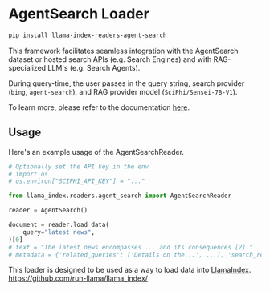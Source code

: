 # AgentSearch Loader

```bash
pip install llama-index-readers-agent-search
```

This framework facilitates seamless integration with the AgentSearch dataset or hosted search APIs (e.g. Search Engines) and with RAG-specialized LLM's (e.g. Search Agents).

During query-time, the user passes in the query string, search provider (`bing`, `agent-search`), and RAG provider model (`SciPhi/Sensei-7B-V1`).

To learn more, please refer to the documentation [here](https://agent-search.readthedocs.io/en/latest/).

## Usage

Here's an example usage of the AgentSearchReader.

```python
# Optionally set the API key in the env
# import os
# os.environ["SCIPHI_API_KEY"] = "..."

from llama_index.readers.agent_search import AgentSearchReader

reader = AgentSearch()

document = reader.load_data(
    query="latest news",
)[0]
# text = "The latest news encompasses ... and its consequences [2]."
# metadata = {'related_queries': ['Details on the...', ...], 'search_results' : [...]}
```

This loader is designed to be used as a way to load data into [LlamaIndex](https://github.com/run-llama/llama_index/).
https://github.com/run-llama/llama_index/
